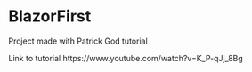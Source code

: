 # BlazorFirst
<p>Project made with Patrick God tutorial </p>
<p>Link to tutorial https://www.youtube.com/watch?v=K_P-qJj_8Bg</p>
